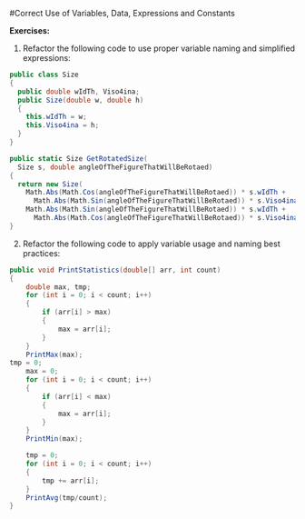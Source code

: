 #Correct Use of Variables, Data, Expressions and Constants

**Exercises:**

1. Refactor the following code to use proper variable naming and simplified expressions:
  ```cs
  public class Size
  {
    public double wIdTh, Viso4ina;
    public Size(double w, double h)
    {
      this.wIdTh = w;
      this.Viso4ina = h;
    }
  }
  
  public static Size GetRotatedSize(
    Size s, double angleOfTheFigureThatWillBeRotaed)
  {
    return new Size(
      Math.Abs(Math.Cos(angleOfTheFigureThatWillBeRotaed)) * s.wIdTh + 
        Math.Abs(Math.Sin(angleOfTheFigureThatWillBeRotaed)) * s.Viso4ina,
      Math.Abs(Math.Sin(angleOfTheFigureThatWillBeRotaed)) * s.wIdTh + 
        Math.Abs(Math.Cos(angleOfTheFigureThatWillBeRotaed)) * s.Viso4ina);
  }
  
  ```

2. Refactor the following code to apply variable usage and naming best practices:

```cs
public void PrintStatistics(double[] arr, int count)
{
    double max, tmp;
    for (int i = 0; i < count; i++)
    {
        if (arr[i] > max)
        {
            max = arr[i];
        }
    }
    PrintMax(max);
tmp = 0;
    max = 0;
    for (int i = 0; i < count; i++)
    {
        if (arr[i] < max)
        {
            max = arr[i];
        }
    }
    PrintMin(max);

    tmp = 0;
    for (int i = 0; i < count; i++)
    {
        tmp += arr[i];
    }
    PrintAvg(tmp/count);
}
```
